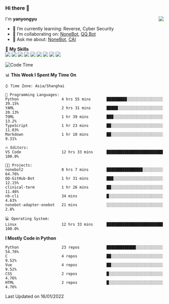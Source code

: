 ### Hi there 👋

<a href="#">
  <img align="right" src="https://github-readme-stats.vercel.app/api?username=yanyongyu&count_private=true&show_icons=true&bg_color=15,f2f7fd,E0EAFC" />
</a>

I'm **yanyongyu**

- 🌱 I’m currently learning: Reverse, Cyber Security
- 👯 I’m collaborating on: [NoneBot](https://github.com/nonebot), [QQ Bot](https://github.com/Mrs4s/go-cqhttp)
- 💬 Ask me about: [NoneBot](https://github.com/nonebot), [CAI](https://github.com/cscs181/CAI)

🌟 **My Skills**  
![](https://img.shields.io/badge/-Python-3e74a2?style=flat-square&logo=Python&logoColor=fff)
![](https://img.shields.io/badge/-Node.js-339933?style=flat-square&logo=Node.js&logoColor=fff)
![](https://img.shields.io/badge/-Vue-4fc08d?style=flat-square&logo=Vue.js&logoColor=fff)
![](https://img.shields.io/badge/-React-2d98ce?style=flat-square&logo=React&logoColor=fff)
![](https://img.shields.io/badge/-Docker-2496ED?style=flat-square&logo=Docker&logoColor=fff)
![](https://img.shields.io/badge/-Linux-000000?style=flat-square&logo=Linux&logoColor=fff)
![](https://img.shields.io/badge/-MySQL-4479A1?style=flat-square&logo=MySQL&logoColor=fff)
![](https://img.shields.io/badge/-Redis-DC382D?style=flat-square&logo=Redis&logoColor=fff)
![](https://img.shields.io/badge/-MongoDB-47A248?style=flat-square&logo=MongoDB&logoColor=fff)

<!--START_SECTION:waka-->
![Code Time](http://img.shields.io/badge/Code%20Time-2%2C027%20hrs%209%20mins-blue)

📊 **This Week I Spent My Time On** 

```text
⌚︎ Time Zone: Asia/Shanghai

💬 Programming Languages: 
Python                   4 hrs 55 mins       █████████░░░░░░░░░░░░░░░░   39.15% 
YAML                     2 hrs 31 mins       █████░░░░░░░░░░░░░░░░░░░░   20.13% 
TOML                     1 hr 39 mins        ███░░░░░░░░░░░░░░░░░░░░░░   13.2% 
TypeScript               1 hr 23 mins        ██░░░░░░░░░░░░░░░░░░░░░░░   11.03% 
Markdown                 1 hr 10 mins        ██░░░░░░░░░░░░░░░░░░░░░░░   9.31%

🔥 Editors: 
VS Code                  12 hrs 33 mins      █████████████████████████   100.0%

🐱‍💻 Projects: 
nonebot2                 8 hrs 7 mins        ████████████████░░░░░░░░░   64.76% 
QQ-GitHub-Bot            1 hr 31 mins        ███░░░░░░░░░░░░░░░░░░░░░░   12.15% 
clinical-term            1 hr 26 mins        ██░░░░░░░░░░░░░░░░░░░░░░░   11.46% 
nb-cli                   34 mins             █░░░░░░░░░░░░░░░░░░░░░░░░   4.63% 
nonebot-adapter-onebot   21 mins             ░░░░░░░░░░░░░░░░░░░░░░░░░   2.8%

💻 Operating System: 
Linux                    12 hrs 33 mins      █████████████████████████   100.0%

```

**I Mostly Code in Python** 

```text
Python                   23 repos            █████████████░░░░░░░░░░░░   54.76% 
C                        4 repos             ██░░░░░░░░░░░░░░░░░░░░░░░   9.52% 
Vue                      4 repos             ██░░░░░░░░░░░░░░░░░░░░░░░   9.52% 
CSS                      2 repos             █░░░░░░░░░░░░░░░░░░░░░░░░   4.76% 
HTML                     2 repos             █░░░░░░░░░░░░░░░░░░░░░░░░   4.76%

```



 Last Updated on 16/01/2022
<!--END_SECTION:waka-->
